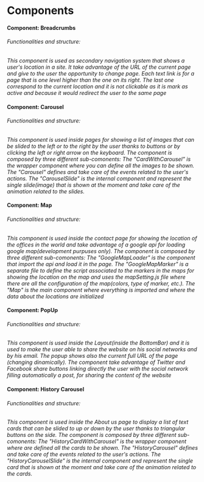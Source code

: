 # Components

#### Component: Breadcrumbs

###### Functionalities and structure:

_This component is used as secondary navigation system that shows a user's location in a site. It take advantage of the URL of the current page and give to the user the opportunity to change page. Each text link is for a page that is one level higher than the one on its right. The last one correspond to the current location and it is not clickable as it is mark as active and because it would redirect the user to the same page_

#### Component: Carousel

###### Functionalities and structure:

_This component is used inside pages for showing a list of images that can be slided to the left or to the right by the user thanks to buttons or by clicking the left or right arrow on the keyboard. The component is composed by three different sub-comonents: The "CardWithCarousel" is the wrapper component where you can define all the images to be shown. The "Carousel" defines and take care of the events related to the user's actions. The "CarouselSlide" is the internal component and represent the single slide(image) that is shown at the moment and take care of the animation related to the slides._

#### Component: Map

###### Functionalities and structure:

_This component is used inside the contact page for showing the location of the offices in the world and take advantage of a google api for loading google map(development purpuses only). The component is composed by three different sub-comonents: The "GoogleMapLoader" is the component that import the api and load it in the page. The "GoogleMapMarker" is a separate file to define the script associated to the markers in the maps for showing the location on the map and uses the mapSetting.js file where there are all the configuration of the map(colors, type of marker, etc.). The "Map" is the main component where everything is imported and where the data about the locations are initialized_

#### Component: PopUp

###### Functionalities and structure:

_This component is used inside the Layout(inside the BottomBar) and it is used to make the user able to share the website on his social networks and by his email. The popup shows also the current full URL of the page (changing dinamically). The component take advantage of Twitter and Facebook share buttons linking directly the user with the social network filling automatically a post, for sharing the content of the website_

#### Component: History Carousel

###### Functionalities and structure:

_This component is used inside the About us page to display a list of text cards that can be slided to up or down by the user thanks to triangular buttons on the side. The component is composed by three different sub-comonents: The "HistoryCardWithCarousel" is the wrapper component where are defined all the cards to be shown. The "HistoryCarousel" defines and take care of the events related to the user's actions. The "HistoryCarouselSlide" is the internal component and represent the single card that is shown at the moment and take care of the animation related to the cards._
